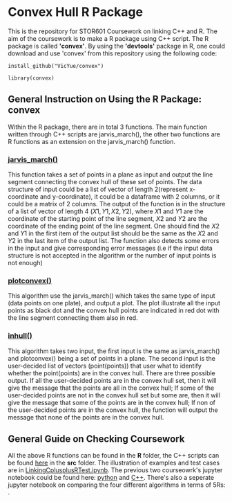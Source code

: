 # Convex Hull R Package
This is the repository for STOR601 Coursework on linking C++ and R. The aim of the coursework is to make a R package using C++ script. The R package is called **'convex'**. By using the **'devtools'** package in R, one could download and use 'convex' from this repository using the following code:
```
install_github("VicYue/convex")

library(convex)
```

## General Instruction on Using the R Package: convex
Within the R package, there are in total 3 functions. The main function written through C++ scripts are jarvis_march(), the other two functions are R functions as an extension on the jarvis_march() function.

### [jarvis_march()](jarvis_march.R)
This function takes a set of points in a plane as input and output the line segment connecting the convex hull of these set of points. The data structure of input could be a list of vector of length 2(represent x-coordinate and y-coordinate), it could be a dataframe with 2 columns, or it could be a matrix of 2 columns. The output of the function is in the structure of a list of vector of length 4 $(X1,Y1,X2,Y2)$, where $X1$ and $Y1$ are the coordinate of the starting point of the line segment, $X2$ and $Y2$ are the coordinate of the ending point of the line segment. One should find the $X2$ and $Y1$ in the first item of the output list should be the same as the $X2$ and $Y2$ in the last item of the output list. The function also detects some errors in the input and give corresponding error messages (i.e if the input data structure is not accepted in the algorithm or the number of input points is not enough)

### [plotconvex()](plott.R)
This algorithm use the jarvis_march() which takes the same type of input (data points on one plate), and output a plot. The plot illustrate all the input points as black dot and the convex hull points are indicated in red dot with the line segment connecting them also in red. 


### [inhull()](in_hull.R)
This algorithm takes two input, the first input is the same as jarvis_march() and plotconvex() being a set of points in a plane. The second input is the user-decided list of vectors (point(points)) that user what to identify whether the point(points) are in the convex hull. There are three possible output. If all the user-decided points are in the convex hull set, then it will give the message that the points are all in the convex hull; If some of the user-decided points are not in the convex hull set but some are, then it will give the message that some of the points are in the convex hull; If non of the user-decided points are in the convex hull, the function will output the message that none of the points are in the convex hull.

## General Guide on Checking Coursework
All the above R functions can be found in the **R** folder, the C++ scripts can be found [here](jm.cpp) in the **src** folder. The illustration of examples and test cases are in [LinkingCplusplusRTest.ipynb](LinkingCplusplusRTest.ipynb). The previous two courseowrk's jupyter notebook could be found here: [python](PythonCoursework.ipynb) and [C++](C++Coursework.ipynb). There's also a seperate jupyter notebook on comparing the four different algorithms in terms of 5Rs: .
